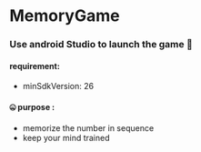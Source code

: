 # MemoryGame

### Use android Studio to launch the game :monocle_face:

#### requirement:
+ minSdkVersion: 26


#### :zipper_mouth_face: purpose  :
+ memorize the number in sequence
+ keep your mind trained 

